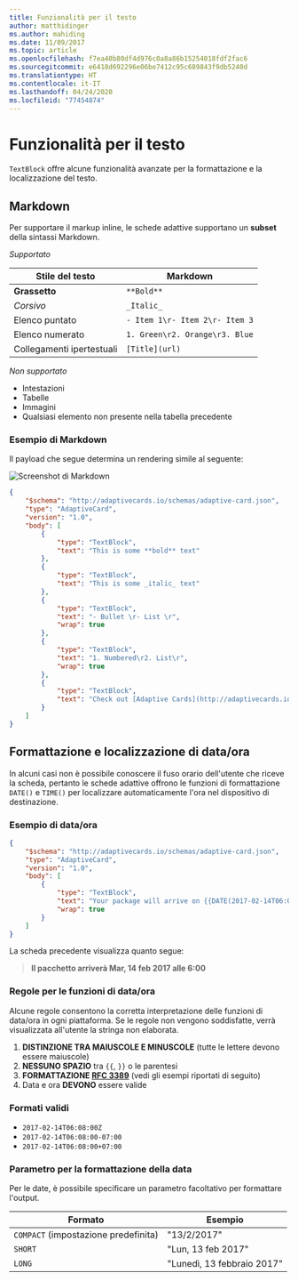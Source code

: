```yaml
---
title: Funzionalità per il testo
author: matthidinger
ms.author: mahiding
ms.date: 11/09/2017
ms.topic: article
ms.openlocfilehash: f7ea40b80df4d976c0a8a86b15254018fdf2fac6
ms.sourcegitcommit: e6418d692296e06be7412c95c689843f9db5240d
ms.translationtype: HT
ms.contentlocale: it-IT
ms.lasthandoff: 04/24/2020
ms.locfileid: "77454874"
---
```

# <a name="text-features"></a>Funzionalità per il testo

`TextBlock` offre alcune funzionalità avanzate per la formattazione e la localizzazione del testo.

## <a name="markdown"></a>Markdown
Per supportare il markup inline, le schede adattive supportano un **subset** della sintassi Markdown.

_Supportato_

| Stile del testo      | Markdown |
|-----------------|-----|
| **Grassetto**        | ```**Bold**``` |
| _Corsivo_        | ```_Italic_``` |
| Elenco puntato     | ```- Item 1\r- Item 2\r- Item 3``` | 
| Elenco numerato   | ```1. Green\r2. Orange\r3. Blue``` |
| Collegamenti ipertestuali      | ```[Title](url)``` |

_Non supportato_

* Intestazioni
* Tabelle
* Immagini
* Qualsiasi elemento non presente nella tabella precedente

### <a name="markdown-example"></a>Esempio di Markdown

Il payload che segue determina un rendering simile al seguente:

![Screenshot di Markdown](media/text-features/markdown.png)

```json
{
    "$schema": "http://adaptivecards.io/schemas/adaptive-card.json",
    "type": "AdaptiveCard",
    "version": "1.0",
    "body": [
        {
            "type": "TextBlock",
            "text": "This is some **bold** text"
        },
        {
            "type": "TextBlock",
            "text": "This is some _italic_ text"
        },
        {
            "type": "TextBlock",
            "text": "- Bullet \r- List \r",
            "wrap": true
        },
        {
            "type": "TextBlock",
            "text": "1. Numbered\r2. List\r",
            "wrap": true
        },
        {
            "type": "TextBlock",
            "text": "Check out [Adaptive Cards](http://adaptivecards.io)"
        }
    ]
}
```

## <a name="datetime-formatting-and-localization"></a>Formattazione e localizzazione di data/ora

In alcuni casi non è possibile conoscere il fuso orario dell'utente che riceve la scheda, pertanto le schede adattive offrono le funzioni di formattazione `DATE()` e `TIME()` per localizzare automaticamente l'ora nel dispositivo di destinazione.

### <a name="datetime-example"></a>Esempio di data/ora

```json
{
    "$schema": "http://adaptivecards.io/schemas/adaptive-card.json",
    "type": "AdaptiveCard",
    "version": "1.0",
    "body": [
        {
            "type": "TextBlock",
            "text": "Your package will arrive on {{DATE(2017-02-14T06:00:00Z, SHORT)}} at {{TIME(2017-02-14T06:00:00Z)}}",
            "wrap": true
        }
    ]
}
```

La scheda precedente visualizza quanto segue: 

> **Il pacchetto arriverà Mar, 14 feb 2017 alle 6:00**

### <a name="datetime-function-rules"></a>Regole per le funzioni di data/ora

Alcune regole consentono la corretta interpretazione delle funzioni di data/ora in ogni piattaforma. Se le regole non vengono soddisfatte, verrà visualizzata all'utente la stringa non elaborata.

1. **DISTINZIONE TRA MAIUSCOLE E MINUSCOLE** (tutte le lettere devono essere maiuscole)
1. **NESSUNO SPAZIO** tra `{{`, `}}` o le parentesi
1. **FORMATTAZIONE [RFC 3389](https://tools.ietf.org/html/rfc3339)** (vedi gli esempi riportati di seguito)
1. Data e ora **DEVONO** essere valide

### <a name="valid-formats"></a>Formati validi

* `2017-02-14T06:08:00Z`
* `2017-02-14T06:08:00-07:00`
* `2017-02-14T06:08:00+07:00`

### <a name="date-formatting-param"></a>Parametro per la formattazione della data

Per le date, è possibile specificare un parametro facoltativo per formattare l'output.


|       Formato        |            Esempio            |
|---------------------|-------------------------------|
| `COMPACT` (impostazione predefinita) |          "13/2/2017"          |
|       `SHORT`       |     "Lun, 13 feb 2017"     |
|       `LONG`        | "Lunedì, 13 febbraio 2017" |

